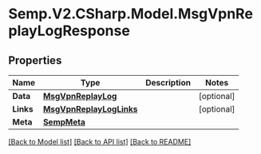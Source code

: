 # Semp.V2.CSharp.Model.MsgVpnReplayLogResponse
## Properties

Name | Type | Description | Notes
------------ | ------------- | ------------- | -------------
**Data** | [**MsgVpnReplayLog**](MsgVpnReplayLog.md) |  | [optional] 
**Links** | [**MsgVpnReplayLogLinks**](MsgVpnReplayLogLinks.md) |  | [optional] 
**Meta** | [**SempMeta**](SempMeta.md) |  | 

[[Back to Model list]](../README.md#documentation-for-models) [[Back to API list]](../README.md#documentation-for-api-endpoints) [[Back to README]](../README.md)

